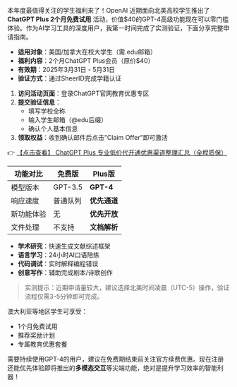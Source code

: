 
本年度最值得关注的学生福利来了！OpenAI 近期面向北美高校学生推出了 **ChatGPT Plus 2个月免费试用** 活动，价值$40的GPT-4高级功能现在可以零门槛体验。作为AI学习工具的深度用户，我第一时间完成了实测验证，下面分享完整申请指南。

- **适用对象**：美国/加拿大在校大学生（需.edu邮箱）
- **福利内容**：2个月ChatGPT Plus会员（原价$40）
- **有效期**：2025年3月31日 - 5月31日
- **验证方式**：通过SheerID完成学籍认证

1. **访问活动页面**：登录ChatGPT官网教育优惠专区
2. **提交验证信息**：
   - 填写学校全称
   - 输入学生邮箱（@edu后缀）
   - 确认个人基本信息
3. **领取权益**：收到确认邮件后点击"Claim Offer"即可激活

👉 [【点击查看】 ChatGPT Plus 专业低价代开通优惠渠道整理汇总（全程质保）](https://bit.ly/DaiKai)

| 功能对比        | 免费版       | Plus版          |
|----------------|-------------|----------------|
| 模型版本        | GPT-3.5     | **GPT-4**       |
| 响应速度        | 普通队列     | **优先通道**     |
| 新功能体验      | 无          | **优先开放**     |
| 文件处理        | 不支持       | **文档解析**     |

- **学术研究**：快速生成文献综述框架
- **语言学习**：24小时AI口语陪练
- **代码调试**：实时解释编程错误
- **创意写作**：辅助完成剧本/诗歌创作

> 实测提示：近期申请量较大，建议选择北美时间凌晨（UTC-5）操作，验证流程仅需3-5分钟即可完成。

澳大利亚等地区学生可享受：
- 1个月免费试用
- 推荐奖励计划
- 专属教育优惠套餐

需要持续使用GPT-4的用户，建议在免费期结束前关注官方续费优惠。现在注册还能优先体验即将推出的**多模态交互**等尖端功能，绝对是提升学习效率的智能利器！
